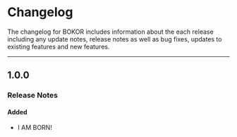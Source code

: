 # Changelog

The changelog for BOKOR includes information about the each release including any update notes, release notes as well as bug fixes, updates to existing features and new features.


---
## 1.0.0

### Release Notes
#### Added

- I AM BORN!

